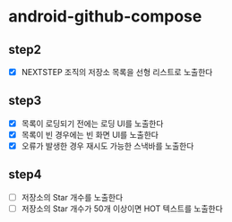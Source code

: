 # android-github-compose

## step2
- [x] NEXTSTEP 조직의 저장소 목록을 선형 리스트로 노출한다

## step3
- [x] 목록이 로딩되기 전에는 로딩 UI를 노출한다
- [x] 목록이 빈 경우에는 빈 화면 UI를 노출한다
- [x] 오류가 발생한 경우 재시도 가능한 스낵바를 노출한다

## step4
- [ ] 저장소의 Star 개수를 노출한다
- [ ] 저장소의 Star 개수가 50개 이상이면 HOT 텍스트를 노출한다
